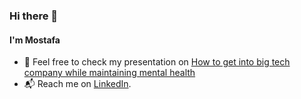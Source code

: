 ### Hi there 👋

#### I'm Mostafa

- 💬 Feel free to check my presentation on [How to get into big tech company while maintaining mental health](https://docs.google.com/presentation/d/1AVwRv83tuqN53ERjlJohsJFhDT3hNfhVfan0tD1RINM/edit?usp=sharing)
- 📬 Reach me on [LinkedIn](https://www.linkedin.com/in/mostafa-mansour-66a02082/).
